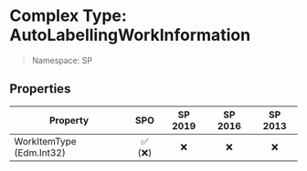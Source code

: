 # Complex Type: AutoLabellingWorkInformation

> Namespace: SP

## Properties

Property | SPO | SP 2019 | SP 2016 | SP 2013
----------|:---:|:-------:|:-------:|:-------:
WorkItemType (Edm.Int32) | ✅ (❌) | ❌ | ❌ | ❌